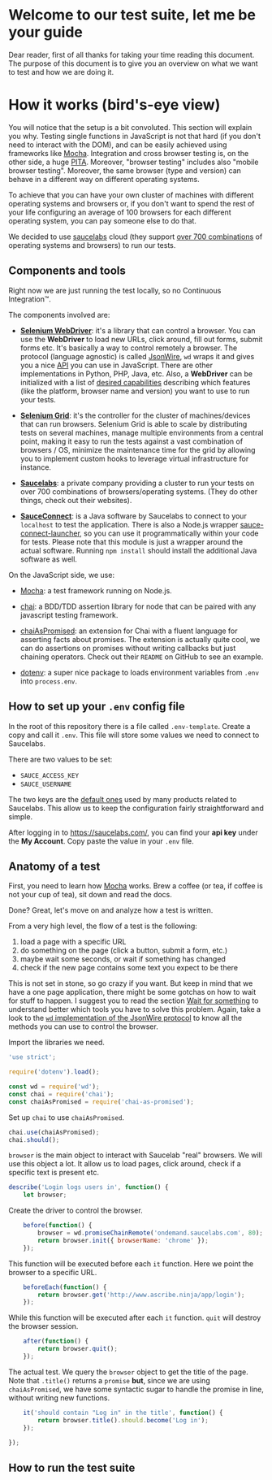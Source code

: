 # Welcome to our test suite, let me be your guide

Dear reader, first of all thanks for taking your time reading this document.
The purpose of this document is to give you an overview on what we want to test
and how we are doing it.


# How it works (bird's-eye view)

You will notice that the setup is a bit convoluted. This section will explain
you why.  Testing single functions in JavaScript is not that hard (if you don't
need to interact with the DOM), and can be easily achieved using frameworks
like [Mocha](https://mochajs.org/). Integration and cross browser testing is,
on the other side, a huge [PITA](https://saucelabs.com/selenium/selenium-grid).
Moreover, "browser testing" includes also "mobile browser testing". Moreover,
the same browser (type and version) can behave in a different way on different
operating systems.

To achieve that you can have your own cluster of machines with different
operating systems and browsers or, if you don't want to spend the rest of your
life configuring an average of 100 browsers for each different operating
system, you can pay someone else to do that.

We decided to use [saucelabs](https://saucelabs.com/) cloud (they support [over
700 combinations](https://saucelabs.com/platforms/) of operating systems and
browsers) to run our tests.


## Components and tools

Right now we are just running the test locally, so no Continuous Integration™.

The components involved are:
 - **[Selenium WebDriver](https://www.npmjs.com/package/wd)**: it's a library
   that can control a browser.  You can use the **WebDriver** to load new URLs,
   click around, fill out forms, submit forms etc.  It's basically a way to
   control remotely a browser. The protocol (language agnostic) is called
   [JsonWire](https://code.google.com/p/selenium/wiki/JsonWireProtocol), `wd`
   wraps it and gives you a nice
   [API](https://github.com/admc/wd/blob/master/doc/jsonwire-full-mapping.md)
   you can use in JavaScript. There are other implementations in Python, PHP,
   Java, etc. Also, a **WebDriver** can be initialized with a list of [desired
   capabilities](https://code.google.com/p/selenium/wiki/DesiredCapabilities)
   describing which features (like the platform, browser name and version) you
   want to use to run your tests.

 - **[Selenium Grid](https://github.com/SeleniumHQ/selenium/wiki/Grid2)**: it's
   the controller for the cluster of machines/devices that can run browsers.
   Selenium Grid is able to scale by distributing tests on several machines,
   manage multiple environments from a central point, making it easy to run the
   tests against a vast combination of browsers / OS, minimize the maintenance
   time for the grid by allowing you to implement custom hooks to leverage
   virtual infrastructure for instance.

 - **[Saucelabs](https://saucelabs.com/)**: a private company providing a
   cluster to run your tests on over 700 combinations of browsers/operating
   systems. (They do other things, check out their websites).

 - **[SauceConnect](https://wiki.saucelabs.com/display/DOCS/Setting+Up+Sauce+Connect)**:
   is a Java software by Saucelabs to connect to your `localhost` to test the
   application. There is also a Node.js wrapper
   [sauce-connect-launcher](https://www.npmjs.com/package/sauce-connect-launcher),
   so you can use it programmatically within your code for tests. Please note
   that this module is just a wrapper around the actual software. Running `npm
   install` should install the additional Java software as well.


On the JavaScript side, we use:
 - [Mocha](https://mochajs.org/): a test framework running on Node.js.

 - [chai](http://chaijs.com/): a BDD/TDD assertion library for node that can be
   paired with any javascript testing framework.

 - [chaiAsPromised](https://github.com/domenic/chai-as-promised/): an extension
   for Chai with a fluent language for asserting facts about promises. The
   extension is actually quite cool, we can do assertions on promises without
   writing callbacks but just chaining operators. Check out their `README` on
   GitHub to see an example.

 - [dotenv](https://github.com/motdotla/dotenv): a super nice package to loads
   environment variables from `.env` into `process.env`.


## How to set up your `.env` config file
In the root of this repository there is a file called `.env-template`. Create a
copy and call it `.env`. This file will store some values we need to connect to
Saucelabs.

There are two values to be set:
 - `SAUCE_ACCESS_KEY`
 - `SAUCE_USERNAME`

The two keys are the [default
ones](https://github.com/admc/wd#environment-variables-for-saucelabs) used by
many products related to Saucelabs. This allow us to keep the configuration
fairly straightforward and simple.

After logging in to https://saucelabs.com/, you can find your **api key** under
the **My Account**. Copy paste the value in your `.env` file.


## Anatomy of a test

First, you need to learn how [Mocha](https://mochajs.org/) works. Brew a coffee
(or tea, if coffee is not your cup of tea), sit down and read the docs.

Done? Great, let's move on and analyze how a test is written.

From a very high level, the flow of a test is the following:
 1. load a page with a specific URL
 2. do something on the page (click a button, submit a form, etc.)
 3. maybe wait some seconds, or wait if something has changed
 4. check if the new page contains some text you expect to be there

This is not set in stone, so go crazy if you want. But keep in mind that we
have a one page application, there might be some gotchas on how to wait for
stuff to happen. I suggest you to read the section [Wait for
something](https://github.com/admc/wd#waiting-for-something) to understand
better which tools you have to solve this problem.
Again, take a look to the [`wd` implementation of the JsonWire
protocol](https://github.com/admc/wd/blob/master/doc/jsonwire-full-mapping.md)
to know all the methods you can use to control the browser.


Import the libraries we need.

```javascript
'use strict';

require('dotenv').load();

const wd = require('wd');
const chai = require('chai');
const chaiAsPromised = require('chai-as-promised');
```


Set up `chai` to use `chaiAsPromised`.

```javascript
chai.use(chaiAsPromised);
chai.should();
```

`browser` is the main object to interact with Saucelab "real" browsers. We will
use this object a lot. It allow us to load pages, click around, check if a
specific text is present etc.

```javascript
describe('Login logs users in', function() {
    let browser;
```

Create the driver to control the browser.
```javascript
    before(function() {
        browser = wd.promiseChainRemote('ondemand.saucelabs.com', 80);
        return browser.init({ browserName: 'chrome' });
    });
```

This function will be executed before each `it` function. Here we point the browser to a specific URL.

```javascript
    beforeEach(function() {
        return browser.get('http://www.ascribe.ninja/app/login');
    });
```

While this function will be executed after each `it` function. `quit` will destroy the browser session.

```javascript
    after(function() {
        return browser.quit();
    });
```

The actual test. We query the `browser` object to get the title of the page.
Note that `.title()` returns a `promise` **but**, since we are using
`chaiAsPromised`, we have some syntactic sugar to handle the promise in line,
without writing new functions.

```javascript
    it('should contain "Log in" in the title', function() {
        return browser.title().should.become('Log in');
    });

});
```

## How to run the test suite

